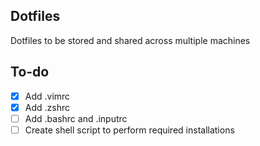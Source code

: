 ## Dotfiles
Dotfiles to be stored and shared across multiple machines

## To-do
- [x] Add .vimrc
- [x] Add .zshrc
- [ ] Add .bashrc and .inputrc
- [ ] Create shell script to perform required installations
